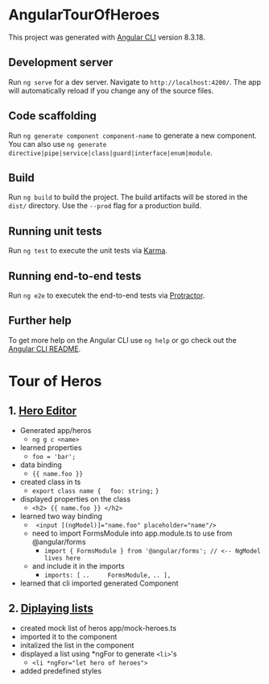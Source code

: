 # AngularTourOfHeroes

This project was generated with [Angular CLI](https://github.com/angular/angular-cli) version 8.3.18.

## Development server

Run `ng serve` for a dev server. Navigate to `http://localhost:4200/`. The app will automatically reload if you change any of the source files.

## Code scaffolding

Run `ng generate component component-name` to generate a new component. You can also use `ng generate directive|pipe|service|class|guard|interface|enum|module`.

## Build

Run `ng build` to build the project. The build artifacts will be stored in the `dist/` directory. Use the `--prod` flag for a production build.

## Running unit tests

Run `ng test` to execute the unit tests via [Karma](https://karma-runner.github.io).

## Running end-to-end tests

Run `ng e2e` to executek the end-to-end tests via [Protractor](http://www.protractortest.org/).

## Further help

To get more help on the Angular CLI use `ng help` or go check out the [Angular CLI README](https://github.com/angular/angular-cli/blob/master/README.md).


# Tour of Heros
## 1. [Hero Editor](https://angular.io/tutorial/toh-pt1)

 - Generated  app/heros 
    - `ng g c <name>`
 - learned properties
    - `foo = 'bar';`
 - data binding
    - `{{ name.foo }}`
 - created class in ts
   - `export class name {` 
      `  foo: string;`
      `}`
 - displayed properties on the class
   - `<h2> {{ name.foo }} </h2>`
- learned two way binding
   - ` <input [(ngModel)]="name.foo" placeholder="name"/>`
   - need to import FormsModule into app.module.ts to use from @angular/forms
     - `import { FormsModule } from '@angular/forms'; // <-- NgModel lives here`
    - and include it in the imports
      - `imports: [`
    `..     FormsModule,`
    `.. ],`
 - learned that cli imported generated Component

 ## 2. [Diplaying lists](https://angular.io/tutorial/toh-pt2)
  - created mock list of heros app/mock-heroes.ts
  - imported it to the component
  - initalized the list in the component
  - displayed a list using *ngFor to generate `<li>`'s
    - `<li *ngFor="let hero of heroes">`
 - added predefined styles

